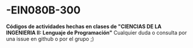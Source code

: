# -EIN080B-300

**Códigos de actividades hechas en clases de "CIENCIAS DE LA INGENIERIA II: Lenguaje de Programación"**
Cualquier duda o consulta por una issue en github o por el grupo ;)
